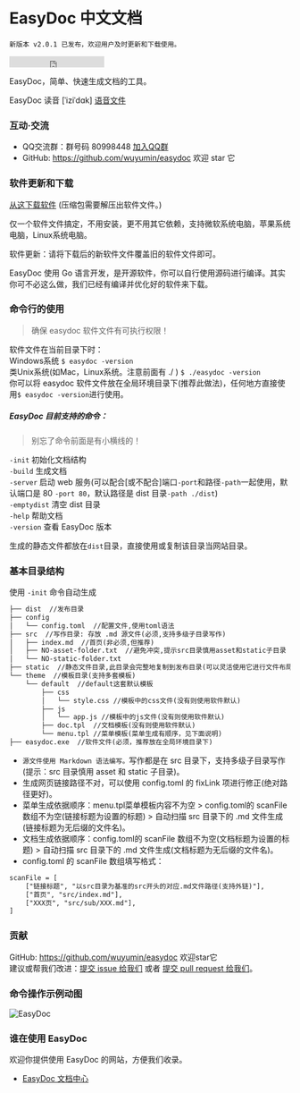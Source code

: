# EasyDoc 中文文档

`新版本 v2.0.1 已发布，欢迎用户及时更新和下载使用。`

<iframe src="https://ghbtns.com/github-btn.html?user=wuyumin&repo=easydoc&type=star&count=true" frameborder="0" scrolling="0" width="170px" height="20px"></iframe>

EasyDoc，简单、快速生成文档的工具。

EasyDoc 读音 [ˈiziˈdɑk] [语音文件](https://wuyumin.github.io/easydoc/dist/static/EasyDoc.mp3)

### 互动·交流

- QQ交流群：群号码 80998448 [加入QQ群](https://shang.qq.com/wpa/qunwpa?idkey=e8c0258f779fa73a7d503871d2ff0f8da5698233b79f4e29836471a1d7491494)
- GitHub: <https://github.com/wuyumin/easydoc> 欢迎 star 它

### 软件更新和下载

[从这下载软件](https://github.com/wuyumin/easydoc/releases) (压缩包需要解压出软件文件。)

仅一个软件文件搞定，不用安装，更不用其它依赖，支持微软系统电脑，苹果系统电脑，Linux系统电脑。

软件更新：请将下载后的新软件文件覆盖旧的软件文件即可。

EasyDoc 使用 Go 语言开发，是开源软件，你可以自行使用源码进行编译。其实你可不必这么做，我们已经有编译并优化好的软件来下载。

### 命令行的使用

> 确保 easydoc 软件文件有可执行权限！

软件文件在当前目录下时：  
Windows系统 `$ easydoc -version`  
类Unix系统(如Mac，Linux系统。注意前面有 ./ ) `$ ./easydoc -version`  
你可以将 easydoc 软件文件放在全局环境目录下(推荐此做法)，任何地方直接使用`$ easydoc -version`进行使用。  

##### EasyDoc 目前支持的命令：  

> 别忘了命令前面是有小横线的！

`-init` 初始化文档结构  
`-build` 生成文档  
`-server` 启动 web 服务(可以配合[或不配合]端口`-port`和路径`-path`一起使用，默认端口是 80 `-port 80`，默认路径是 dist 目录`-path ./dist`)  
`-emptydist` 清空 dist 目录  
`-help` 帮助文档  
`-version` 查看 EasyDoc 版本  

生成的静态文件都放在`dist`目录，直接使用或复制该目录当网站目录。

### 基本目录结构

使用 `-init` 命令自动生成

```html
├── dist  //发布目录
├── config
│   └── config.toml  //配置文件,使用toml语法
├── src  //写作目录: 存放 .md 源文件(必须,支持多级子目录写作)
│   ├── index.md  //首页(非必须,但推荐)
│   ├── NO-asset-folder.txt  //避免冲突,提示src目录慎用asset和static子目录
│   └── NO-static-folder.txt
├── static  //静态文件目录,此目录会完整地复制到发布目录(可以灵活使用它进行文件布局)
└── theme  //模板目录(支持多套模板)
    └── default  //default这套默认模板
        ├── css
        │   └── style.css //模板中的css文件(没有则使用软件默认)
        ├── js
        │   └── app.js //模板中的js文件(没有则使用软件默认)
        ├── doc.tpl  //文档模板(没有则使用软件默认)
        └── menu.tpl //菜单模板(菜单生成有顺序，见下面说明)
├── easydoc.exe  //软件文件(必须，推荐放在全局环境目录下)
```

- `源文件使用 Markdown 语法编写。`写作都是在 src 目录下，支持多级子目录写作(提示：src 目录慎用 asset 和 static 子目录)。
- 生成网页链接路径不对，可以使用 config.toml 的 fixLink 项进行修正(绝对路径更好)。
- 菜单生成依据顺序：menu.tpl菜单模板内容不为空 > config.toml的 scanFile 数组不为空(链接标题为设置的标题) > 自动扫描 src 目录下的 .md 文件生成(链接标题为无后缀的文件名)。
- 文档生成依据顺序：config.toml的 scanFile 数组不为空(文档标题为设置的标题) > 自动扫描 src 目录下的 .md 文件生成(文档标题为无后缀的文件名)。
- config.toml 的 scanFile 数组填写格式：
```html
scanFile = [
	["链接标题", "以src目录为基准的src开头的对应.md文件路径(支持外链)"],
	["首页", "src/index.md"],
	["XXX页", "src/sub/XXX.md"],
]
```

### 贡献

GitHub: <https://github.com/wuyumin/easydoc> 欢迎star它  
建议或帮我们改进：[提交 issue 给我们](https://github.com/wuyumin/easydoc/issues) 或者 [提交 pull request 给我们](https://github.com/wuyumin/easydoc/pulls)。

### 命令操作示例动图

![EasyDoc](https://wuyumin.github.io/easydoc/dist/static/EasyDoc.gif)

### 谁在使用 EasyDoc

欢迎你提供使用 EasyDoc 的网站，方便我们收录。

- [EasyDoc 文档中心](https://wuyumin.github.io/easydoc)
